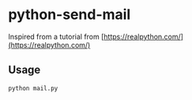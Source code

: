 # python-send-mail

Inspired from a tutorial from [https://realpython.com/](https://realpython.com/)

## Usage

```bash
python mail.py
```
